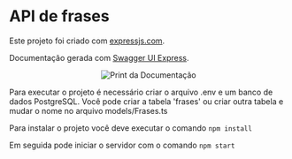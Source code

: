 # API de frases

Este projeto foi criado com [expressjs.com](https://expressjs.com).

Documentação gerada com [Swagger UI Express](https://github.com/scottie1984/swagger-ui-express).

<div align="center">
<img src="https://user-images.githubusercontent.com/829761/203871515-06daabaf-9ccd-49e1-acd0-85e6e166fa78.gif" alt="Print da Documentação" />
</div>

Para executar o projeto é necessário criar o arquivo .env e um banco de dados PostgreSQL.
Você pode criar a tabela 'frases' ou criar outra tabela e mudar o nome no arquivo models/Frases.ts

Para instalar o projeto você deve executar o comando ```npm install```

Em seguida pode iniciar o servidor com o comando ```npm start```
